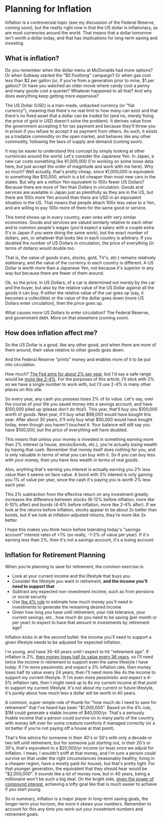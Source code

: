 # Planning for Inflation

Inflation is a controversial topic (see my discussion of the Federal Reserve, coming soon), but the reality right now is that the US dollar is inflationary, as are most currencies around the world. That means that a dollar tomorrow isn't worth a dollar today, and that has implications for long-term saving and investing.

## What is inflation?

Do you remember when the dollar menu at McDonalds had more options? Or when Subway started the "$5 Footlong" campaign? Or when gas cost less than $2 per gallon (or, if you're from a generation prior to mine, $1 per gallon)? Or have you watched an older movie where candy cost a penny and many goods cost a quarter? Whatever happened to all that? And why does everything keep getting more expensive?

The US Dollar (USD) is a man-made, unbacked currency (or "fiat currency"), meaning that there's no real limit to how many can exist and that there's no fixed asset that a dollar can be traded for (and no, merely fixing the price of gold in USD doesn't solve the problem). It derives value from the government accepting it for tax payment and because they'll throw you in prison if you refuse to accept it as payment from others. As such, it exists as a tradable commodity on the open market, and behaves like any other commodity, following the laws of supply and demand (coming soon).

It may be easier to understand this concept by simply looking at other currencies around the world. Let's consider the Japanese Yen. In Japan, a new car costs something like ¥1,000,000 (I'm working on some loose data here, but just accept the order of magnitude and work with me here). Why so much? Well actually, that's pretty cheap, since ¥1,000,000 is equivalent to something like $10,000, which is a bit cheaper than most new cars in the states. But why are a million Yen equivalent to 100x fewer US Dollars? Because there are more of Yen than Dollars in circulation. Goods and services are available in Japan just as plentifully as they are in the US, but there are 100x more Yen around than there are USD in an equivalent situation in the US. That means that people attach 100x less value to a Yen, and are willing to pay 100x more of them for the same good or service.

This trend shows up in every country, even ones with very similar economies. Goods and services are valued similarly relative to each other and to common people's wages (you'd expect a salary with a couple extra 0's in Japan if you were doing the same work), but the exact number of dollars, yen, or whatever that looks like in each country is arbitrary. If you doubled the number of US Dollars in circulation, the price of everything (in terms of dollars) would double too.

That is, the value of goods (cars, stocks, gold, TV's, etc.) remains relatively stationary, and the value of the currency in each country is different. A US Dollar is worth more than a Japanese Yen, not because it's superior in any way but because there are fewer of them around.

Ok, so the price, in US Dollars, of a car is determined not merely by the car and the buyer, but also by the relative value of the US Dollar against all the goods it can buy. If _either_ the relative value of the car goes up (say, it becomes a collectible) _or_ the value of the dollar goes down (more US Dollars enter circulation), then the price goes up.

What causes more US Dollars to enter circulation? The Federal Reserve, and government debt. More on that elsewhere (coming soon).

## How does inflation affect me?

So the US Dollar is a good, like any other good, and when there are more of them around, their value relative to other goods goes down.

And the Federal Reserve "prints" money and enables more of it to be put into circulation.

How much? [The Fed aims for about 2% per year](https://www.federalreserve.gov/faqs/5D58E72F066A4DBDA80BBA659C55F774.htm), but I'd say a safe range would be [more like 2-4%](https://tradingeconomics.com/united-states/inflation-cpi). For the purposes of this article, I'll stick with 2% so we have a single number to work with, but I'll use 2-4% in many other places on this site.

So every year, any cash you possess loses 2% of its value. Let's say, over the course of your life you saved money into a savings account, and have $100,000 piled up (please don't do this!). This year, that'll buy you $100,000 worth of goods. Next year, it'll buy what $98,000 would have bought this year. After about 30 years, it'll only buy what $50,000 would have bought today, even though you haven't touched it. Your balance will still say you have $100,000, but the price of everything will have doubled.

This means that unless your money is invested in something earning more than 2% interest (a house, stocks/bonds, etc.), you're actually _losing_ wealth by having that cash. Remember that money itself does nothing for you, and is only valuable in terms of what you can buy with it. So if you can buy less with your money, then you have less wealth in terms of real goods.

Also, anything that's earning you interest is actually earning you 2% less value than it seems on face value. A bond with 3% interest is only gaining you 1% of value per year, since the cash it's paying you is worth 2% less each year.

This 2% subtraction from the effective return on any investment greatly increases the difference between stocks (8-12% before inflation, more like 6-10% after) and bonds (4-6% before inflation, more like 2-4% after). If we look at the returns before inflation, stocks appear to be about 2x better than bonds, but if we look at inflation-adjusted returns, they're more like 3x better.

I hope this makes you think twice before tolerating today's "savings account" interest rates of <1% (so really, -1-2% of value per year). If it's earning less than 2%, then it's not a savings account, it's a losing account.

## Inflation for Retirement Planning

When you're planning to save for retirement, the common exercise is:

- Look at your current income and the lifestyle that buys you
- Consider the lifestyle you want in retirement, **and the income you'll need to support that**
- Subtract any expected non-investment income, such as from pensions or social security
- Use [the 4% rule](https://www.investopedia.com/terms/f/four-percent-rule.asp) to estimate how much money you'll need in investments to generate the remaining desired income
- Given how long you have until retirement, your risk tolerance, your current savings, etc., how much do you need to be saving (per month or per year) to expect to have that amount in investments by retirement age?

Inflation kicks in at the second bullet: the income you'll need to support a given lifestyle needs to be adjusted for expected inflation.

I'm young, and have 30-40 years until I expect to hit "retirement age". If inflation is 2%, [then money loses half its value every 36 years](https://www.investopedia.com/terms/r/ruleof72.asp), so I'll need twice the income in retirement to support even the same lifestyle I have today. If I'm more pessimistic and expect a 3% inflation rate, then money loses half its value every 24 years, then I'll need more like 4x the income to support my current lifestyle. If I'm even more pessimistic and expect a 4-5% inflation rate, then I might need up to 8x my current income at that point to support my current lifestyle. It's not about my current or future lifestyle, it's purely about how much less a dollar will be worth in 40 years.

A common, super-simple rule of thumb for "how much do I need to save for retirement" that I've heard has been "$1,000,000". Based on the 4% rule, $1M could generate a stable income of $40,000/yr. That's a seriously livable income that a person could survive on in many parts of the country, with money left over for some creature comforts if managed correctly (or a lot better if you're not paying off a house at that point).

That's fine advice for someone in their 40's or 50's with only a decade or two left until retirement, but for someone just starting out, in their 20's or 30's, that's equivalent to a $20,000/yr income (or less) once we adjust for inflation. I mean, I wouldn't sniff at that money, and I'm sure a person could survive on that under the right circumstances (reasonably healthy, living in a cheaper region, have a mostly paid-for house), but that's pretty tight. For that younger generation, the equivalent that they should hear would be "$2,000,000". It sounds like a lot of money now, but in 40 years, being a millionaire won't be such a big deal. On the bright side, [given the power of compound interest](the-power-of-compound-growth), achieving a lofty goal like that is much easier to achieve if you start young.

So in summary, inflation is a major player in long-term saving goals, the longer-term your horizon, the more it skews your numbers. Remember to account for this any time you work out your investment numbers and retirement goals.
